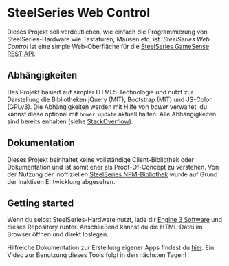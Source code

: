 # SteelSeries Web Control
Dieses Projekt soll verdeutlichen, wie einfach die Programmierung von SteelSeries-Hardware wie Tastaturen, Mäusen etc. ist.
_SteelSeries Web Control_ ist eine simple Web-Oberfläche für die [SteelSeries GameSense REST API](https://github.com/SteelSeries/gamesense-sdk).

## Abhängigkeiten
Das Projekt basiert auf simpler HTML5-Technologie und nutzt zur Darstellung die Bibliotheken jQuery (MIT), Bootstrap (MIT) und JS-Color (GPLv3).
Die Abhängigkeiten werden mit Hilfe von *bower* verwaltet, du kannst diese optional mit ```bower update``` aktuell halten. 
Alle Abhängigkeiten sind bereits enhalten (siehe [StackOverflow](https://stackoverflow.com/questions/22327758/should-bower-components-be-gitignored)).

## Dokumentation
Dieses Projekt beinhaltet keine vollständige Client-Bibliothek oder Dokumentation und ist somit eher als Proof-Of-Concept zu verstehen.
Von der Nutzung der inoffiziellen [SteelSeries NPM-Bibliothek](https://github.com/cschuller/gamesense-client) wurde auf Grund der inaktiven Entwicklung abgesehen.

## Getting started
Wenn du selbst SteelSeries-Hardware nutzt, lade dir [Engine 3 Software](https://de.steelseries.com/engine) und dieses Repository runter.
Anschließend kannst du die HTML-Datei im Browser öffnen und direkt loslegen.

Hilfreiche Dokumentation zur Erstellung eigener Apps findest du [hier](https://github.com/SteelSeries/gamesense-sdk/blob/master/doc/api/sending-game-events.md).
Ein Video zur Benutzung dieses Tools folgt in den nächsten Tagen!